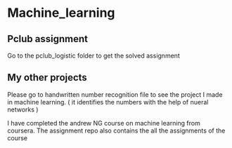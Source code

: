 # Machine_learning
## Pclub assignment  
Go to the pclub_logistic folder to get the solved assignment
## My other projects  
Please go to handwritten number recognition file to see the project I made in machine learning.  ( it identifies the numbers with the help of nueral networks )  

I have completed the andrew NG course on machine learning from coursera.
The assignment repo also contains the all the assignments of the course
